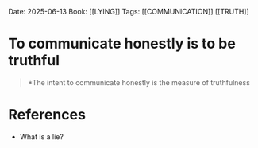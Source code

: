 Date: 2025-06-13
Book: [[LYING]]
Tags: [[COMMUNICATION]] [[TRUTH]] 

# To communicate honestly is to be truthful

>*The intent to communicate honestly is the measure of truthfulness
# References 
- What is a lie?